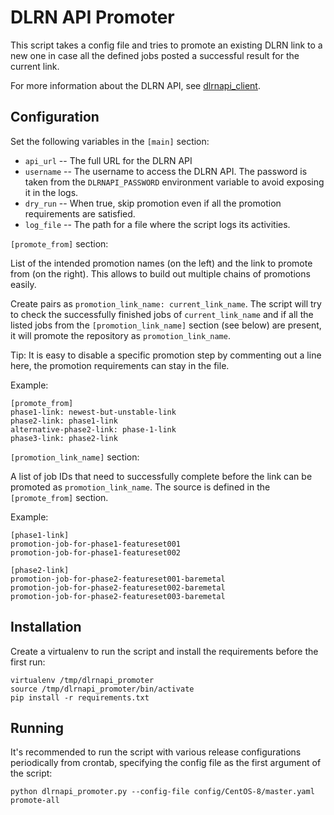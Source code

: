DLRN API Promoter
=================

This script takes a config file and tries to promote an existing DLRN link to a
new one in case all the defined jobs posted a successful result for the current
link.

For more information about the DLRN API, see
[dlrnapi_client](https://github.com/softwarefactory-project/dlrnapi_client/).

Configuration
-------------

Set the following variables in the `[main]` section:

* `api_url` -- The full URL for the DLRN API
* `username` -- The username to access the DLRN API. The password is taken from
  the `DLRNAPI_PASSWORD` environment variable to avoid exposing it in the logs.
* `dry_run` -- When true, skip promotion even if all the promotion requirements
  are satisfied.
* `log_file` -- The path for a file where the script logs its activities.

`[promote_from]` section:

List of the intended promotion names (on the left) and the link to promote
from (on the right). This allows to build out multiple chains of promotions
easily.

Create pairs as `promotion_link_name: current_link_name`. The script will try
to check the successfully finished jobs of `current_link_name` and if all the
listed jobs from the `[promotion_link_name]` section (see below) are present,
it will promote the repository as `promotion_link_name`.

Tip: It is easy to disable a specific promotion step by commenting out a line
here, the promotion requirements can stay in the file.

Example:

    [promote_from]
    phase1-link: newest-but-unstable-link
    phase2-link: phase1-link
    alternative-phase2-link: phase-1-link
    phase3-link: phase2-link

`[promotion_link_name]` section:

A list of job IDs that need to successfully complete before the link can be
promoted as `promotion_link_name`. The source is defined in the `[promote_from]`
section.

Example:

    [phase1-link]
    promotion-job-for-phase1-featureset001
    promotion-job-for-phase1-featureset002

    [phase2-link]
    promotion-job-for-phase2-featureset001-baremetal
    promotion-job-for-phase2-featureset002-baremetal
    promotion-job-for-phase2-featureset003-baremetal

Installation
------------

Create a virtualenv to run the script and install the requirements before the
first run:

    virtualenv /tmp/dlrnapi_promoter
    source /tmp/dlrnapi_promoter/bin/activate
    pip install -r requirements.txt

Running
-------

It's recommended to run the script with various release configurations
periodically from crontab, specifying the config file as the first argument of
the script:

    python dlrnapi_promoter.py --config-file config/CentOS-8/master.yaml promote-all
